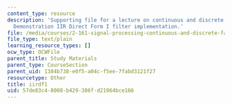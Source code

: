 ```yaml
---
content_type: resource
description: 'Supporting file for a lecture on continuous and discrete signal processing:
  Demonstration IIR Direct Form I filter implementation.'
file: /media/courses/2-161-signal-processing-continuous-and-discrete-fall-2008/57de83c48008b429386fd21964bce166_iirdf1.m
file_type: text/plain
learning_resource_types: []
ocw_type: OCWFile
parent_title: Study Materials
parent_type: CourseSection
parent_uid: 1384b738-e0f5-a04c-f5ee-7fabd3121f27
resourcetype: Other
title: iirdf1
uid: 57de83c4-8008-b429-386f-d21964bce166
---
```

